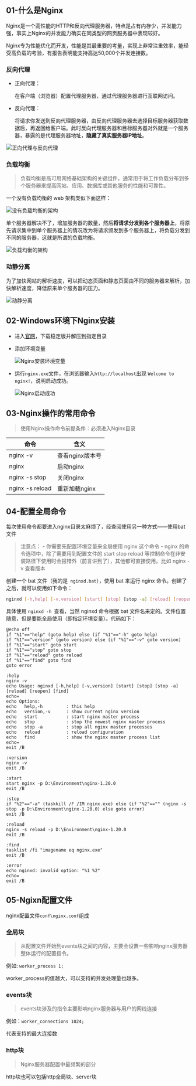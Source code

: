 ## 01-什么是Nginx

Nginx是一个高性能的HTTP和反向代理服务器，特点是占有内存少，并发能力强，事实上Nginx的并发能力确实在同类型的网页服务器中表现较好。

Nginx专为性能优化而开发，性能是其最重要的考量，实现上非常注重效率，能经受高负载的考验，有报告表明能支持高达50,000个并发连接数。

### 反向代理

- 正向代理：

  在客户端（浏览器）配置代理服务器，通过代理服务器进行互联网访问。

- 反向代理：

  将请求你发送到反向代理服务器，由反向代理服务器去选择目标服务器获取数据后，再返回给客户端。此时反向代理服务器和目标服务器对外就是一个服务器，暴露的是代理服务器地址，**隐藏了真实服务器IP地址**。

![正向代理与反向代理](https://raw.githubusercontent.com/ivestszheng/images-store/master/img/20210514194924.jpg)

### 负载均衡

> 负载均衡是高可用网络基础架构的关键组件，通常用于将工作负载分布到多个服务器来提高网站、应用、数据库或其他服务的性能和可靠性。

一个没有负载均衡的 web 架构类似下面这样：

![没有负载均衡的架构](https://raw.githubusercontent.com/ivestszheng/images-store/master/img/20210514200748.png)

单个服务器解决不了，增加服务器的数量，然后**将请求分发到各个服务器上**，将原先请求集中到单个服务器上的情况改为将请求颁发到多个服务器上，将负载分发到不同的服务器，这就是所谓的负载均衡。

![负载均衡的架构](https://raw.githubusercontent.com/ivestszheng/images-store/master/img/20210514200840.jpg)

### 动静分离

为了加快网站的解析速度，可以把动态页面和静态页面由不同的服务器来解析，加快解析速度，降低原来单个服务器的压力。

![动静分离](https://raw.githubusercontent.com/ivestszheng/images-store/master/img/20210514201811.jpg)

## 02-Windows环境下Nginx安装

- 进入[官网](http://nginx.org/en/download.html)，下载稳定版并解压到指定目录

- 添加环境变量

  ![Nginx安装环境变量](https://raw.githubusercontent.com/ivestszheng/images-store/master/img/20210514214319.png)

- 运行`nginx.exe`文件，在浏览器输入`http://localhost`出现 `Welcome to nginx!`，说明启动成功。

  ![Nginx启动成功](https://raw.githubusercontent.com/ivestszheng/images-store/master/img/20210514214527.png)

## 03-Nginx操作的常用命令

> 使用Nginx操作命令前提条件：必须进入Nginx目录

| 命令            | 含义            |
| --------------- | --------------- |
| nginx -v        | 查看nginx版本号 |
| nginx           | 启动nginx       |
| nginx -s stop   | 关闭nginx       |
| nginx -s reload | 重新加载nginx   |

## 04-配置全局命令

每次使用命令都要进入nginx目录太麻烦了，经查阅使用另一种方式——使用bat文件

>注意点：
>\- 你需要先配置环境变量来全局使用 nginx 这个命令
>\- nginx 的命令选项中，除了需要用到配置文件的 start stop reload 等控制命令在非安装路径下使用时会报错外（前言讲到了），其他都可直接使用。比如 nginx -v 查看版本

创建一个 bat 文件（我的是` nginxd.bat`），使用 bat 来运行 nginx 命令。创建了之后，就可以使用如下命令：

```bash
nginxd [-h,help] [-v,version] [start] [stop] [stop -a] [reload] [reopen] [find]
```

具体使用 `nginxd -h `查看，当然 nginxd 命令根据 bat 文件名来定的。文件位置随意，但是要能全局使用（即指定环境变量）。代码如下：

```
@echo off
if "%1"=="help" (goto help) else (if "%1"=="-h" goto help)
if "%1"=="version" (goto version) else (if "%1"=="-v" goto version)
if "%1"=="start" goto start
if "%1"=="stop" goto stop
if "%1"=="reload" goto reload
if "%1"=="find" goto find
goto error

:help
nginx -v
echo Usage: nginxd [-h,help] [-v,version] [start] [stop] [stop -a] [reload] [reopen] [find]
echo=
echo Options:
echo   help,-h         : this help
echo   version,-v      : show current nginx version
echo   start           : start nginx master process
echo   stop            : stop the newest nginx master process
echo   stop -a         : stop all nginx master processes
echo   reload          : reload configuration
echo   find            : show the nginx master process list
echo=
exit /B

:version
nginx -v
exit /B

:start
start nginx -p D:\Environment\nginx-1.20.0
exit /B

:stop
if "%2"=="-a" (taskkill /F /IM nginx.exe) else (if "%2"=="" (nginx -s stop -p D:\Environment\nginx-1.20.0) else goto error)
exit /B

:reload
nginx -s reload -p D:\Environment\nginx-1.20.0
exit /B

:find
tasklist /fi "imagename eq nginx.exe"
exit /B

:error
echo nginxd: invalid option: "%1 %2"
echo=   
exit /B
```

## 05-Ngixn配置文件

nginx配置文件`conf\nginx.conf`组成

### 全局块

> 从配置文件开始到events块之间的内容，主要会设置一些影响nginx服务器整体运行的配置指令。

例如: `worker_process 1;`

worker_process的值越大，可以支持的并发处理量也越多。

### events块

> events块涉及的指令主要影响nginx服务器与用户的网线连接

例如：`worker_connections 1024;`

代表支持的最大连接数

### http块

> Nginx服务器配置中最频繁的部分

http块也可以包括http全局块、server块